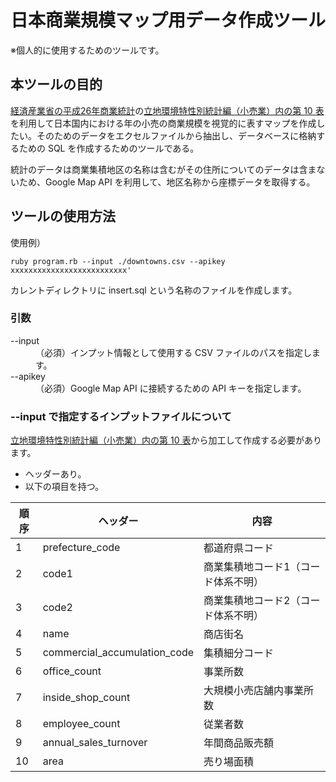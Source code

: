 # 日本商業規模マップ用データ作成ツール
※個人的に使用するためのツールです。

## 本ツールの目的
[経済産業省の平成26年商業統計](http://www.meti.go.jp/statistics/tyo/syougyo/result-2.html)の[立地環境特性別統計編（小売業）内の第 10 表](http://www.meti.go.jp/statistics/tyo/syougyo/result-2/h26/index-ricchidata.html)を利用して日本国内における年の小売の商業規模を視覚的に表すマップを作成したい。そのためのデータをエクセルファイルから抽出し、データベースに格納するための SQL を作成するためのツールである。

統計のデータは商業集積地区の名称は含むがその住所についてのデータは含まないため、Google Map API を利用して、地区名称から座標データを取得する。

## ツールの使用方法
使用例）
```
ruby program.rb --input ./downtowns.csv --apikey xxxxxxxxxxxxxxxxxxxxxxxxxx'
```

カレントディレクトリに insert.sql という名称のファイルを作成します。

### 引数
<dl>
  <dt>--input</dt>
  <dd>（必須）インプット情報として使用する CSV ファイルのパスを指定します。</dd>
  <dt>--apikey</dt>
  <dd>（必須）Google Map API に接続するための API キーを指定します。</dd>
</dl>

### --input で指定するインプットファイルについて
[立地環境特性別統計編（小売業）内の第 10 表](http://www.meti.go.jp/statistics/tyo/syougyo/result-2/h26/index-ricchidata.html)から加工して作成する必要があります。

- ヘッダーあり。
- 以下の項目を持つ。

|順序|ヘッダー|内容|
|-----|----------|----------|
|1|prefecture_code|都道府県コード|
|2|code1|商業集積地コード1（コード体系不明）|
|3|code2|商業集積地コード2（コード体系不明）|
|4|name|商店街名|
|5|commercial_accumulation_code|集積細分コード|
|6|office_count|事業所数|
|7|inside_shop_count|大規模小売店舗内事業所数|
|8|employee_count|従業者数|
|9|annual_sales_turnover|年間商品販売額|
|10|area|売り場面積|
